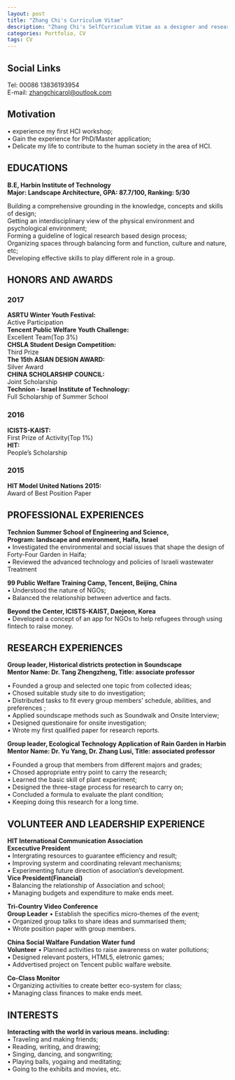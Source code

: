 ```yaml
---
layout: post
title: "Zhang Chi's Curriculum Vitae"
description: "Zhang Chi's SelfCurriculum Vitae as a designer and researcher"
categories: Portfolio, CV
tags: CV
---
```



## Social Links


Tel: 00086 13836193954  
E-mail: zhangchicarol@outlook.com  

  

## Motivation

• experience my first HCI workshop;   
• Gain the experience for PhD/Master application;  
• Delicate my life to contribute to the human society in the area of HCI.  

  
  

## EDUCATIONS
    

**B.E, Harbin Institute of Technology**  
**Major: Landscape Architecture, GPA: 87.7/100, Ranking: 5/30**  

Building a comprehensive grounding in the knowledge, concepts and skills of design;  
Getting an interdisciplinary view of the physical environment and psychological environment;  
Forming a guideline of logical research based design process;  
Organizing spaces through balancing form and function, culture and nature, etc;  
Developing effective skills to play different role in a group.  
  
  
## HONORS AND AWARDS

### 2017 

**ASRTU Winter Youth Festival:**  
Active Participation  
**Tencent Public Welfare Youth Challenge:**  
Excellent Team(Top 3%)  
**CHSLA Student Design Competition:**  
Third Prize  
**The 15th ASIAN DESIGN AWARD:**  
Silver Award  
**CHINA SCHOLARSHIP COUNCIL:**  
Joint Scholarship  
**Technion - Israel Institute of Technology:**  
Full Scholarship of Summer School  

### 2016
**ICISTS-KAIST:**  
First Prize of Activity(Top 1%)  
**HIT:**  
People’s Scholarship  


### 2015
**HIT Model United Nations 2015:**  
Award of Best Position Paper  

  
  

## PROFESSIONAL EXPERIENCES

**Technion Summer School of Engineering and Science,**  
**Program: landscape and environment, Haifa, Israel**  
• Investigated the environmental and social issues that shape the design of Forty-Four Garden in Haifa;  
• Reviewed the advanced technology and policies of Israeli wastewater Treatment  



**99 Public Welfare Training Camp, Tencent, Beijing, China**  
• Understood the nature of NGOs;  
• Balanced the relationship between advertice and facts.  



**Beyond the Center, ICISTS-KAIST, Daejeon, Korea**  
• Developed a concept of an app for NGOs to help refugees through using fintech to raise money.   

  
  
## RESEARCH EXPERIENCES


**Group leader, Historical districts protection in Soundscape**  
**Mentor Name: Dr. Tang Zhengzheng, Title: associate professor**  

• Founded a group and selected one topic from collected ideas;  
• Chosed suitable study site to do investigation;  
• Distributed tasks to fit every group members’ schedule, abilities, and preferences ;  
• Applied soundscape methods such as Soundwalk and Onsite Interview;  
• Designed questionaire for onsite investigation;  
• Wrote my first qualified paper for research reports.  

  
**Group leader, Ecological Technology Application of Rain Garden in Harbin**   
**Mentor Name: Dr. Yu Yang, Dr. Zhang Lusi, Title: associated professor**  

• Founded a group that members from different majors and grades;   
• Chosed appropriate entry point to carry the research;  
• Learned the basic skill of plant experiment;   
• Designed the three-stage process for research to carry on;  
• Concluded a formula to evaluate the plant condition;   
• Keeping doing this research for a long time.  
  
  

## VOLUNTEER AND LEADERSHIP EXPERIENCE


**HIT International Communication Association**  
**Excecutive President**                     
• Intergrating resources to guarantee efficiency and result;  
• Improving systerm and coordinating relevant mechanisms;  
• Experimenting future direction of asociation’s  development.  
**Vice President(Financial)**  
• Balancing the relationship of Association and school;  
• Managing budgets and expenditure to make ends meet.  

**Tri-Country Video Conference**                             
**Group Leader** 
• Establish the specifics micro-themes of the event;  
• Organized group talks to share ideas and summarised them;  
• Wrote position paper with group members.  


**China Social Walfare Fundation Water fund**                              
**Volunteer** 
• Planned activities to raise awareness on water pollutions;  
• Designed relevant posters, HTML5, eletronic games;  
• Addvertised project on Tencent public walfare website.  


**Co-Class Monitor**                              
• Organizing activities to create better eco-system for class;   
• Managing class finances to make ends meet.  

  
  
## INTERESTS


**Interacting with the world in various means. including:**  
• Traveling and making friends;  
• Reading, writing, and drawing;  
• Singing, dancing, and songwriting;  
• Playing balls, yogaing and meditating;  
• Going to the exhibits and movies, etc.

